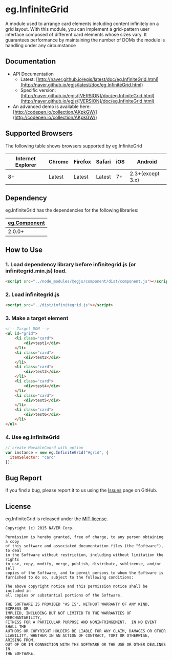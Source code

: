 # eg.InfiniteGrid
A module used to arrange card elements including content infinitely on a grid layout. With this module, you can implement a grid-pattern user interface composed of different card elements whose sizes vary. It guarantees performance by maintaining the number of DOMs the module is handling under any circumstance

## Documentation
* API Documentation
    - Latest: [http://naver.github.io/egjs/latest/doc/eg.InfiniteGrid.html](http://naver.github.io/egjs/latest/doc/eg.InfiniteGrid.html)
    - Specific version: [http://naver.github.io/egjs/[VERSION]/doc/eg.InfiniteGrid.html](http://naver.github.io/egjs/[VERSION]/doc/eg.InfiniteGrid.html)
* An advanced demo is available here: [http://codepen.io/collection/AKpkGW/](http://codepen.io/collection/AKpkGW/)

## Supported Browsers
The following table shows browsers supported by eg.InfiniteGrid

|Internet Explorer|Chrome|Firefox|Safari|iOS|Android|
|---|---|---|---|---|---|
|8+|Latest|Latest|Latest|7+|2.3+(except 3.x)|



## Dependency
eg.InfiniteGrid has the dependencies for the following libraries:

|[eg.Component]()|
|----|
|2.0.0+|

## How to Use
### 1. Load dependency library before infinitegrid.js (or infinitegrid.min.js) load.
```html
<script src="../node_modules/@egjs/component/dist/component.js"></script>
```

### 2. Load infinitegrid.js
```html
<script src="../dist/infinitegrid.js"></script>
```

### 3. Make a target element
```html
<!-- Target DOM -->
<ul id="grid">
    <li class="card">
        <div>test1</div>
    </li>
    <li class="card">
        <div>test2</div>
    </li>
    <li class="card">
        <div>test3</div>
    </li>
    <li class="card">
        <div>test4</div>
    </li>
    <li class="card">
        <div>test5</div>
    </li>
    <li class="card">
        <div>test6</div>
    </li>
</ul>
```

### 4. Use eg.InfiniteGrid
```javascript
// create MovableCoord with option
var instance = new eg.InfiniteGrid("#grid", {
  itemSelector: "card"
});
```

## Bug Report

If you find a bug, please report it to us using the [Issues](https://github.com/naver/egjs-infinitegrid/issues) page on GitHub.


## License
eg.InfiniteGrid is released under the [MIT license](http://naver.github.io/egjs/license.txt).

```
Copyright (c) 2015 NAVER Corp.

Permission is hereby granted, free of charge, to any person obtaining a copy
of this software and associated documentation files (the "Software"), to deal
in the Software without restriction, including without limitation the rights
to use, copy, modify, merge, publish, distribute, sublicense, and/or sell
copies of the Software, and to permit persons to whom the Software is
furnished to do so, subject to the following conditions:

The above copyright notice and this permission notice shall be included in
all copies or substantial portions of the Software.

THE SOFTWARE IS PROVIDED "AS IS", WITHOUT WARRANTY OF ANY KIND, EXPRESS OR
IMPLIED, INCLUDING BUT NOT LIMITED TO THE WARRANTIES OF MERCHANTABILITY,
FITNESS FOR A PARTICULAR PURPOSE AND NONINFRINGEMENT.  IN NO EVENT SHALL THE
AUTHORS OR COPYRIGHT HOLDERS BE LIABLE FOR ANY CLAIM, DAMAGES OR OTHER
LIABILITY, WHETHER IN AN ACTION OF CONTRACT, TORT OR OTHERWISE, ARISING FROM,
OUT OF OR IN CONNECTION WITH THE SOFTWARE OR THE USE OR OTHER DEALINGS IN
THE SOFTWARE.
```
